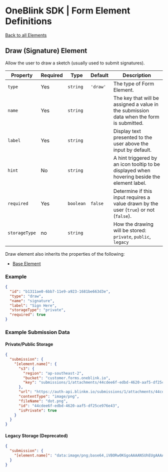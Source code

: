 # OneBlink SDK | Form Element Definitions

[Back to all Elements](./README.md)

## Draw (Signature) Element

Allow the user to draw a sketch (usually used to submit signatures).

| Property      | Required | Type      | Default  | Description                                                                                 |
| ------------- | -------- | --------- | -------- | ------------------------------------------------------------------------------------------- |
| `type`        | Yes      | `string`  | `'draw'` | The type of Form Element.                                                                   |
| `name`        | Yes      | `string`  |          | The key that will be assigned a value in the submission data when the form is submitted.    |
| `label`       | Yes      | `string`  |          | Display text presented to the user above the input by default.                              |
| `hint`        | No       | `string`  |          | A hint triggered by an icon tooltip to be displayed when hovering beside the element label. |
| `required`    | Yes      | `boolean` | `false`  | Determine if this input requires a value drawn by the user (`true`) or not (`false`).       |
| `storageType` | no       | `string` |   | How the drawing will be stored: `private`, `public`, `legacy`                               |

Draw element also inherits the properties of the following:

- [Base Element](./base-element.md)

### Example

```JSON
{
  "id": "b1311ae0-6bb7-11e9-a923-1681be663d3e",
  "type": "draw",
  "name": "signature",
  "label": "Sign Here",
  "storageType": "private",
  "required": true
}
```

### Example Submission Data

#### Private/Public Storage

```json
{
  "submission": {
    "[element.name]": {
      "s3": {
        "region": "ap-southeast-2",
        "bucket": "customer.forms.oneblink.io",
        "key": "submissions/1/attachments/44cdee6f-edbd-4620-aaf5-df25ce976e43"
      },
      "url": "https://auth-api.blinkm.io/submissions/1/attachments/44cdee6f-edbd-4620-aaf5-df25ce976e43",
      "contentType": "image/png",
      "fileName": "dot.png",
      "id": "44cdee6f-edbd-4620-aaf5-df25ce976e43",
      "isPrivate": true
    }
  }
}
```

#### Legacy Storage (Deprecated)

```json
{
  "submission": {
    "[element.name]": "data:image/png;base64,iVBORw0KGgoAAAANSUhEUgAAAAMAAAADCAYAAABWKLW/AAAAIElEQVQYV2NkYGBoYGBgqGdgYGhkZGBg+M8ABSAOXAYATFcEA8STCz8AAAAASUVORK5CYII="
  }
}
```
